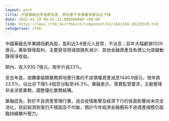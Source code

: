 ```yaml
---
layout: post
title: 中國華融去年扭虧為盈　房地產不良債權資產佔比下降
date: 2022-03-29 09:01:11.000000000 +08:00
link: https://news.rthk.hk/rthk/ch/component/k2/1641384-20220329.htm
categories: rthk
---
```


中國華融去年業績扭虧為盈，盈利近3.8億元人民幣，不派息；前年大幅虧損1029億元。重新錄得盈利，主要是信用減值損失減少、其他金融資產及負債公允值變動錄得淨收益。

期內，收入930.7億元，按年升逾23%。

至去年底，收購重組類業務房地產行業的不良債權資產減至1440.9億元，按年跌23.5%，佔比亦下降5.4個百分點至46.3%。華融表示，落實監管要求，主動壓降非金涉房業務，調整優化業務結構。

華融認為，對於不良資產管理行業，過去疫情衝擊及經濟下行的負面影響尚未完全消化，目前經濟恢復仍不穩固及不均衡，預計今年經濟金融體系不良資產規模仍面臨持續攀升壓力。
